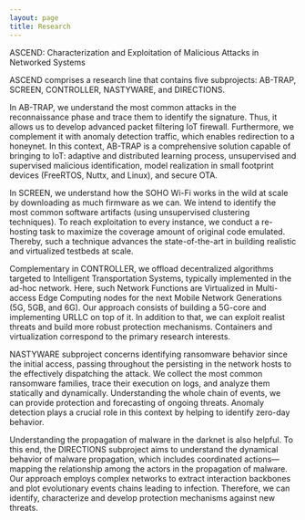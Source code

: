 ```yaml
---
layout: page
title: Research
---
```


ASCEND: Characterization and Exploitation of Malicious Attacks in Networked Systems

ASCEND comprises a research line that contains five subprojects: AB-TRAP, SCREEN, CONTROLLER, NASTYWARE, and DIRECTIONS.

In AB-TRAP, we understand the most common attacks in the reconnaissance phase and trace them to identify the signature. Thus, it allows us to develop advanced packet filtering IoT firewall.  Furthermore, we complement it with anomaly detection traffic, which enables redirection to a honeynet.  In this context, AB-TRAP is a comprehensive solution capable of bringing to IoT: adaptive and distributed learning process, unsupervised and supervised malicious identification, model realization in small footprint devices (FreeRTOS, Nuttx, and Linux), and secure OTA.

In SCREEN, we understand how the SOHO Wi-Fi works in the wild at scale by downloading as much firmware as we can.  We intend to identify the most common software artifacts (using unsupervised clustering techniques).  To reach exploitation to every instance, we conduct a re-hosting task to maximize the coverage amount of original code emulated.  Thereby, such a technique advances the state-of-the-art in building realistic and virtualized testbeds at scale.

Complementary in CONTROLLER, we offload decentralized algorithms targeted to Intelligent Transportation Systems, typically implemented in the ad-hoc network.  Here, such Network Functions are Virtualized in Multi-access Edge Computing nodes for the next Mobile Network Generations (5G, 5GB, and 6G).  Our approach consists of building a 5G-core and implementing URLLC on top of it.  In addition to that, we can exploit realist threats and build more robust protection mechanisms.  Containers and virtualization correspond to the primary research interests.

NASTYWARE subproject concerns identifying ransomware behavior since the initial access, passing throughout the persisting in the network hosts to the effectively dispatching the attack.  We collect the most common ransomware families, trace their execution on logs, and analyze them statically and dynamically.  Understanding the whole chain of events, we can provide protection and forecasting of ongoing threats.  Anomaly detection plays a crucial role in this context by helping to identify zero-day behavior.

Understanding the propagation of malware in the darknet is also helpful. To this end, the DIRECTIONS subproject aims to understand the dynamical behavior of malware propagation, which includes coordinated actions—mapping the relationship among the actors in the propagation of malware.   Our approach employs complex networks to extract interaction backbones and plot evolutionary events chains leading to infection.  Therefore, we can identify, characterize and develop protection mechanisms against new threats.


